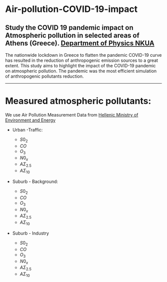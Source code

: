 # Air-pollution-COVID-19-impact

Study the COVID 19 pandemic impact on Atmospheric pollution in selected areas of Athens (Greece). [Department of Physics NKUA](https://www.phys.uoa.gr)
----------

The nationwide lockdown in Greece to flatten the pandemic COVID-19 curve has resulted in the reduction of anthropogenic emission sources to a great extent. This study aims to highlight  the impact of the COVID-19 pandemic on atmospheric pollution.  The pandemic was the most efficient simulation of  anthropogenic pollutants reduction. 

--------
# Μeasured atmospheric pollutants:
We use Air Pollution Measurement Data from [Hellenic Ministry of Environment and Energy](https://ypen.gov.gr/perivallon/poiotita-tis-atmosfairas/dedomena-metriseon-atmosfairikis-rypansis/)

- Urban -Traffic:
  - $S0_{2}$
  - $CO$
  - $O_{3}$
  - $N0_{x}$
  - $ΑΣ_{2.5}$
  - $ΑΣ_{10}$
 
- Suburb -  Background: 
  - $S0_{2}$
  - $CO$
  - $O_{3}$
  - $N0_{x}$
  - $ΑΣ_{2.5}$
  - $ΑΣ_{10}$
  
- Suburb - Industry
  - $S0_{2}$
  - $CO$
  - $O_{3}$
  - $N0_{x}$
  - $ΑΣ_{2.5}$
  - $ΑΣ_{10}$
  
